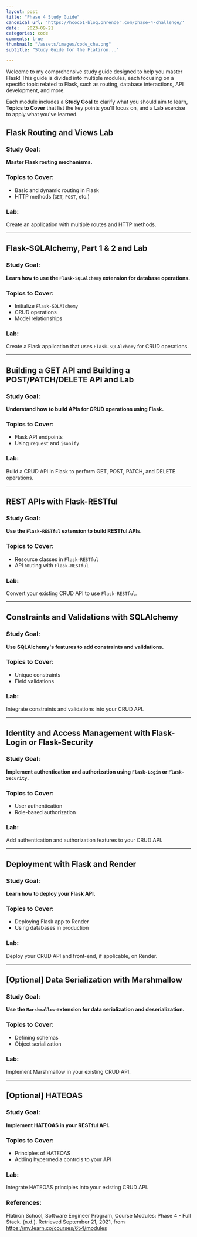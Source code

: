 ```yaml
---
layout: post
title: "Phase 4 Study Guide"
canonical_url: 'https://hcoco1-blog.onrender.com/phase-4-challenge/'
date:   2023-09-21
categories: code
comments: true
thumbnail: "/assets/images/code_cha.png"
subtitle: "Study Guide for the Flatiron..."

---
```


<!--more-->

Welcome to my comprehensive study guide designed to help you master Flask! This guide is divided into multiple modules, each focusing on a specific topic related to Flask, such as routing, database interactions, API development, and more.

Each module includes a **Study Goal** to clarify what you should aim to learn, **Topics to Cover** that list the key points you'll focus on, and a **Lab** exercise to apply what you've learned.


## Flask Routing and Views Lab
### Study Goal:
**Master Flask routing mechanisms.**

### Topics to Cover:
- Basic and dynamic routing in Flask
- HTTP methods (`GET`, `POST`, etc.)

### Lab:
Create an application with multiple routes and HTTP methods.

---

## Flask-SQLAlchemy, Part 1 & 2 and Lab
### Study Goal:
**Learn how to use the `Flask-SQLAlchemy` extension for database operations.**

### Topics to Cover:
- Initialize `Flask-SQLAlchemy`
- CRUD operations
- Model relationships

### Lab:
Create a Flask application that uses `Flask-SQLAlchemy` for CRUD operations.

---

## Building a GET API and Building a POST/PATCH/DELETE API and Lab
### Study Goal:
**Understand how to build APIs for CRUD operations using Flask.**

### Topics to Cover:
- Flask API endpoints
- Using `request` and `jsonify`

### Lab:
Build a CRUD API in Flask to perform GET, POST, PATCH, and DELETE operations.

---

## REST APIs with Flask-RESTful
### Study Goal:
**Use the `Flask-RESTful` extension to build RESTful APIs.**

### Topics to Cover:
- Resource classes in `Flask-RESTful`
- API routing with `Flask-RESTful`

### Lab:
Convert your existing CRUD API to use `Flask-RESTful`.

---

## Constraints and Validations with SQLAlchemy
### Study Goal:
**Use SQLAlchemy's features to add constraints and validations.**

### Topics to Cover:
- Unique constraints
- Field validations

### Lab:
Integrate constraints and validations into your CRUD API.

---

## Identity and Access Management with Flask-Login or Flask-Security
### Study Goal:
**Implement authentication and authorization using `Flask-Login` or `Flask-Security`.**

### Topics to Cover:
- User authentication
- Role-based authorization

### Lab:
Add authentication and authorization features to your CRUD API.

---

## Deployment with Flask and Render
### Study Goal:
**Learn how to deploy your Flask API.**

### Topics to Cover:
- Deploying Flask app to Render
- Using databases in production

### Lab:
Deploy your CRUD API and front-end, if applicable, on Render.

---

## [Optional] Data Serialization with Marshmallow
### Study Goal:
**Use the `Marshmallow` extension for data serialization and deserialization.**

### Topics to Cover:
- Defining schemas
- Object serialization

### Lab:
Implement Marshmallow in your existing CRUD API.

---

## [Optional] HATEOAS
### Study Goal:
**Implement HATEOAS in your RESTful API.**

### Topics to Cover:
- Principles of HATEOAS
- Adding hypermedia controls to your API

### Lab:
Integrate HATEOAS principles into your existing CRUD API.


### References:
Flatiron School, Software Engineer Program, Course Modules:  Phase 4 - Full Stack. (n.d.). Retrieved September 21, 2021, from https://my.learn.co/courses/654/modules